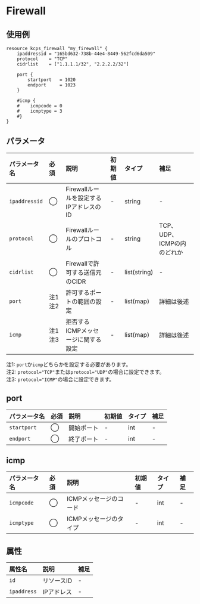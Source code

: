 # Firewall

## 使用例

```hcl
resource kcps_firewall "my_firewall" {
    ipaddressid = "165bd632-738b-44e4-8449-562fcd6da509"
    protocol    = "TCP"
    cidrlist    = ["1.1.1.1/32", "2.2.2.2/32"] 
    
    port {
        startport   = 1020
        endport     = 1023
    }

    #icmp {
    #    icmpcode = 0
    #    icmptype = 3
    #}
}
```

## パラメータ

|パラメータ名 |必須    |説明      |初期値    |タイプ    |補足|
|:----------|:------|:---------|:--------|:--------|:--|
|`ipaddressid` |◯|Firewallルールを設定するIPアドレスのID  | - | string | - |
|`protocol`   |◯|Firewallルールのプロトコル           | - | string | TCP、UDP、ICMPの内のどれか |
|`cidrlist`    |◯|Firewallで許可する送信元のCIDR        | - | list(string) | - |
|`port`        |注1 注2|許可するポートの範囲の設定              | - | list(map) | 詳細は後述 |
|`icmp`        |注1 注3|拒否するICMPメッセージに関する設定    | - | list(map) | 詳細は後述 |

注1: `port`か`icmp`どちらかを設定する必要があります。 <br>
注2: `protocol="TCP"`または`protocol="UDP"`の場合に設定できます。 <br>
注3: `protocol="ICMP"`の場合に設定できます。


## port

|パラメータ名 |必須    |説明      |初期値    |タイプ    |補足|
|:----------|:------|:---------|:--------|:--------|:--|
|`startport`      |◯|開始ポート  | - | int | - |
|`endport`   |◯|終了ポート | - | int | - |

## icmp

|パラメータ名 |必須    |説明      |初期値    |タイプ    |補足|
|:----------|:------|:---------|:--------|:--------|:--|
|`icmpcode`      |◯|ICMPメッセージのコード  | - | int | - |
|`icmptype`   |◯|ICMPメッセージのタイプ | - | int | - |


## 属性
|属性名 |説明      |補足 |
|:----------|:------|:---------|
|`id`          |リソースID   | - | 
|`ipaddress`    |IPアドレス | - | 
